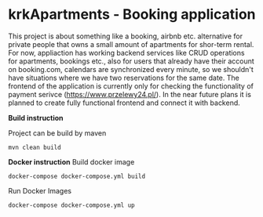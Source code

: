 # krkApartments - Booking application
This project is about something like a booking, airbnb etc. alternative for private people that owns a small amount of apartments for shor-term rental. 
For now, appliaction has working backend services like CRUD operations for apartments, bookings etc., also for users that already have their account on booking.com, calendars are synchronized every minute, so we shouldn't have situations where we have two reservations for the same date. 
The frontend of the application is currently only for checking the functionality of payment serivce (https://www.przelewy24.pl/). In the near future plans it is planned to create fully functional frontend and connect it with backend. 



**Build instruction**

Project can be build by maven
```
mvn clean build
```
**Docker instruction**
Build docker image
```
docker-compose docker-compose.yml build
```
Run Docker Images
```
docker-compose docker-compose.yml up
```
